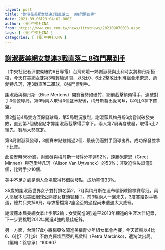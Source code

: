 ```yaml
---
layout: post
title: "謝淑薇美網女雙連3戰直落二  8強門票到手"
date: 2021-09-06T23:04:02.000Z
author: (臺)中央社CNA
from: https://www.cna.com.tw/news/firstnews/202109070008.aspx
tags: [ (臺)中央社CNA ]
categories: [ (臺)中央社CNA ]
---
```

<!--1630969442000-->
[謝淑薇美網女雙連3戰直落二  8強門票到手](https://www.cna.com.tw/news/firstnews/202109070008.aspx)
------

<div>
<div></div><div class="paragraph"><p>（中央社記者尹俊傑紐約6日專電）台灣網壇一姊謝淑薇與比利時女將梅丹斯搭檔，今天在美網女雙第3輪輕騎過關，以6比0、6比2擊敗比利時組合米奈恩、范愛特凡珂，連3戰直落二贏球，8強門票到手。</p><p>謝淑薇與梅丹斯（Elise Mertens）開賽後勢如破竹，網前截擊頻頻得手，連破對手3個發球局。第6局兩人取得3個盤末點後，梅丹斯發出愛司球，以6比0拿下首盤。</p><p>第2盤前4局雙方互保發球局，第5局戰況激烈，謝淑薇與梅丹斯6度嘗試破發失敗，直到第7個破發點才靠謝淑薇截擊得手拿下。兩人第7局再度破發，取得5比2領先，賽局大勢底定。</p><p>第8局謝淑薇發球，3個賽末點雖錯過2個，最後仍逼對手回球出界，成功保發並拿下比賽。</p><p>此役歷時56分鐘，謝淑薇與梅丹斯一發得分率達92%，遠勝米奈恩（Greet Minnen）與范愛特凡珂（Alison Van Uytvanck）的53%；非受迫性失誤僅9個，比對手少10個。</p><p>美中不足之處是兩人全場取得15個破發點，成功率僅33%。</p><p>35歲的謝淑薇世界女子雙打排名第2，7月與梅丹斯在溫布頓網球錦標賽奪冠，兩人高居本屆美國網球公開賽女雙頭號種子。前3輪兩人一盤未失，3度賞給對手鴨蛋，總共只失掉8局，尋求搭檔第2座金盃的過程尚未遭遇太大威脅。</p><p>謝淑薇本屆美網女單止步第2輪；女雙闖進8強追平2013年締造的生涯次佳紀錄，下一步要挑戰2012年闖進4強的最佳紀錄。</p><p>另一方面，台灣17歲小將楊亞依闖進美網青少年組女單會內賽，今天首輪以4比6、6比7（7比9）不敵克羅埃西亞的馬欽科（Petra Marcinko），遭淘汰出局。（編輯：徐睿承）1100907</p><div class='media'>                                <div class='facebookMedia'>                                    <div class='fb-post' data-href='https://www.facebook.com/Dreamwalker.SwHsieh/posts/4358636450882375'></div>                                </div>                            </div></div>
</div>
